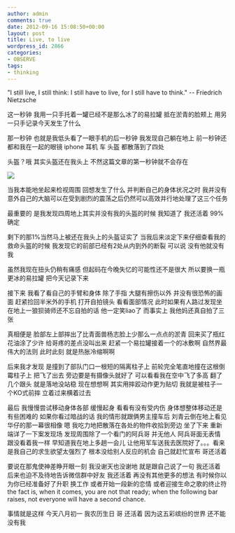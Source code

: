 ```yaml
---
author: admin
comments: true
date: 2012-09-16 15:08:50+00:00
layout: post
title: Live, to live
wordpress_id: 2866
categories:
- OBSERVE
tags:
- thinking
---
```


"I still live, I still think: I still have to live, for I still have to think." -- Friedrich Nietzsche

这一秒钟 我用一只手托着一罐已经不是那么冰了的易拉罐 抵在淤青的脸颊上 用另一只手记录今天发生了什么

那一秒钟 也就是我低头看了一眼手机的后一秒钟 我发现自己躺在地上 前一秒钟还都和我在一起的眼镜 iphone 耳机 车 头盔 都散落到了四处

头盔？哦 其实头盔还在我头上 不然这篇文章的第一秒钟就不会存在<!-- more -->

![]({{site.baseurl}}/assets/images/blog/img_1191.jpg)

当我本能地坐起来检视周围 回想发生了什么 并判断自己的身体状况之时 我并没有意外自己的大脑可以在受到剧烈的震荡之后仍然可以高效并行地处理了这三个任务

最重要的 是我发现四周地上其实并没有我的头盔的时候 我知道了 我还活着 99%确定

剩下的那1%当然马上被还在我头上的头盔证实了 当我后来淡定下来仔细查看我的救命头盔的时候 我发现它的前部已经有2处从内到外的断裂 可以说 没有他就没有我

虽然我现在扭头仍稍有痛感 但起码在今晚失忆的可能性还不是很大 所以要换一瓶更冰的易拉罐 把今天记录下来

接下来 我看了看自己的手臂和身体 除了手指 大腿有擦伤以外 并没有很恐怖的画面 赶紧捡回半米外的手机 打开自拍镜头 看看面部情况 此时如果有人路过发现坐在地上一狼狈骑师还不忘自拍的话 他一定笑liao了 而事实上 我他妈还真自拍了三张

真相便是 脸部左上部摔出了比青面兽杨志脸上少那么一点点的淤青 回来买了瓶红花油涂了少许 给哥疼的差点没叫出来 赶紧一个易拉罐接着一个的冰敷啊 自然界最伟大的法则 此时此刻 就是热胀冷缩啊啊

后来我才发现 是撞到了部队门口一根短的隔离柱子上 前轮完全笔直地撞在这根倒霉柱子上 把飞了出去 旁边要是有摄像头就好了 可以看看我在空中飞了多高 翻了几个跟头 就是落地没站稳 现在想想啊 其实用摔跤动作更为贴切 我就是被柱子一个KO式前摔 立着过来横着过去

最后 我慢慢尝试移动身体各部 缓慢起身 看看有没有受内伤 身体想整体移动还是有些困难的 如果你看过暗战的话 我的情形就跟俩男主撞车后 刘青云倒在地上看见华仔的那一幕很相像 嗯 我吃力地把散落在各处的物件收拾到旁边 坐了下来 重新端详了一下案发现场 发现周围除了一个看门的阿兵哥 并无他人 阿兵哥面无表情 跟没看着我一样 早知道我在地上多趟一会儿 让他用军车送我去医院好了。。。看来是我自己的求生欲望太强烈了 根本没给别人反应的机会 自己就赶忙宣布 哥还活着

要说在那鬼使神差睁开眼一刻 我没谢天也没谢地 就是跟自己说了一句 我还活着 后来也迫不及待地告诉微信群中好友 我还活着 再没有其他更多的想法 有时候你以为你已经准备好了升职 换工作 或者开始一段新的恋情 或者迎接生命之歌的终止符 the fact is, when it comes, you are not that ready; when the following bar raises, not everyone will have a second chance.

事情就是这样 今天八月初一 我农历生日 哥 还活着
因为这五彩缤纷的世界 还不能没有我
